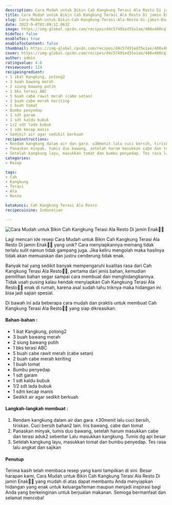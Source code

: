 ```yaml
---
description: Cara Mudah untuk Bikin Cah Kangkung Terasi Ala Resto Di jamin Enak"
title: Cara Mudah untuk Bikin Cah Kangkung Terasi Ala Resto Di jamin Enak
slug: Cara-Mudah-untuk-Bikin-Cah-Kangkung-Terasi-Ala-Resto-Di-jamin-Enak
date: 2022-9-8T03:09:12.063Z
image: https://img-global.cpcdn.com/recipes/d4c57491ed35e1ae/400x400cq70/photo.jpg
hideToc: false
enableToc: true
enableTocContent: false
thumbnail: https://img-global.cpcdn.com/recipes/d4c57491ed35e1ae/400x400cq70/photo.jpg
cover: https://img-global.cpcdn.com/recipes/d4c57491ed35e1ae/400x400cq70/photo.jpg
author: admin
ratingvalue: 4.8
reviewcount: 124
recipeingredient:
- 1 ikat Kangkung, potong2
- 3 buah bawang merah
- 2 siung bawang putih
- 1 bks terasi ABC
- 5 buah cabe rawit merah (cabe setan)
- 2 buah cabe merah keriting
- 1 buah tomat
- Bumbu penyedap
- 1 sdt garam
- 1 sdt kaldu bubuk
- 1/2 sdt lada bubuk
- 1 sdm kecap manis
- Sedikit air agar sedikit berkuah
recipeinstructions:
- Rendam kangkung dalam air dan gara. ±30menit lalu cuci bersih, tiriskan. Cuci bersih bahan2 lain. Iris bawang, cabe dan tomat
- Panaskan minyak, tumis duo bawang, setelah harum masukkan cabe dan terasi aduk2 sebentar Lalu masukkan kangkung. Tumis dg api besar
- Setelah kangkung layu, masukkan tomat dan bumbu penyedap. Tes rasa lalu angkat dan sajikan
categories:
- Resep

tags:
- Cah
- Kangkung
- Terasi
- Ala
- Resto

katakunci: Cah Kangkung Terasi Ala Resto
recipecuisine: Indonesian

---
```


![Cara Mudah untuk Bikin Cah Kangkung Terasi Ala Resto Di jamin Enak👩‍🍳](https://img-global.cpcdn.com/recipes/d4c57491ed35e1ae/400x400cq70/photo.jpg)

Lagi mencari ide resep Cara Mudah untuk Bikin Cah Kangkung Terasi Ala Resto Di jamin Enak👩‍🍳 yang unik? Cara menyiapkannya memang tidak terlalu sulit namun tidak gampang juga. Jika keliru mengolah maka hasilnya tidak akan memuaskan dan justru cenderung tidak enak.

Banyak hal yang sedikit banyak mempengaruhi kualitas rasa dari Cah Kangkung Terasi Ala Resto👩‍🍳, pertama dari jenis bahan, kemudian pemilihan bahan segar sampai cara membuat dan menghidangkannya. Tidak usah pusing kalau hendak menyiapkan Cah Kangkung Terasi Ala Resto👩‍🍳 enak di rumah, karena asal sudah tahu triknya maka hidangan ini bisa jadi sajian spesial.

Di bawah ini ada beberapa cara mudah dan praktis untuk membuat Cah Kangkung Terasi Ala Resto👩‍🍳 yang siap dikreasikan.

<!--inarticleads1-->

#### Bahan-bahan :

- 1 ikat Kangkung, potong2
- 3 buah bawang merah
- 2 siung bawang putih
- 1 bks terasi ABC
- 5 buah cabe rawit merah (cabe setan)
- 2 buah cabe merah keriting
- 1 buah tomat
- Bumbu penyedap
- 1 sdt garam
- 1 sdt kaldu bubuk
- 1/2 sdt lada bubuk
- 1 sdm kecap manis
- Sedikit air agar sedikit berkuah

<!--inarticleads2-->

#### Langkah-langkah membuat :

1. Rendam kangkung dalam air dan gara. ±30menit lalu cuci bersih, tiriskan. Cuci bersih bahan2 lain. Iris bawang, cabe dan tomat
1. Panaskan minyak, tumis duo bawang, setelah harum masukkan cabe dan terasi aduk2 sebentar Lalu masukkan kangkung. Tumis dg api besar
1. Setelah kangkung layu, masukkan tomat dan bumbu penyedap. Tes rasa lalu angkat dan sajikan

#### Penutup

Terima kasih telah membaca resep yang kami tampilkan di sini. Besar harapan kami, Cara Mudah untuk Bikin Cah Kangkung Terasi Ala Resto Di jamin Enak👩‍🍳 yang mudah di atas dapat membantu Anda menyiapkan hidangan yang enak untuk keluarga/teman maupun menjadi inspirasi bagi Anda yang berkeinginan untuk berjualan makanan. Semoga bermanfaat dan selamat mencoba!